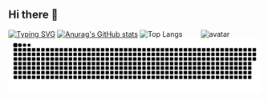 ## Hi there 👋

<img src="https://github.com/yoyocraft/yoyocraft/blob/master/assets/angry.gif" width="120" alt="avatar" align="right" />

[![Typing SVG](https://readme-typing-svg.herokuapp.com?font=Fira+Code&pause=1000&width=435&lines=Hi,+I'm+NuyoahCh;Welcome+to+my+GitHub!;nuyoahch.online)](https://git.io/typing-svg)
[![Anurag's GitHub stats](https://github-readme-stats.vercel.app/api?username=NuyoahCh)](https://github.com/anuraghazra/github-readme-stats)
![Top Langs](https://github-readme-stats.vercel.app/api/top-langs/?username=NuyoahCh&layout=compact&theme=tokyonight)
![github-snake](https://raw.githubusercontent.com/NuyoahCh/NuyoahCh/output/github-contribution-grid-snake.svg)

<!--
**NuyoahCh/NuyoahCh** is a ✨ _special_ ✨ repository because its `README.md` (this file) appears on your GitHub profile.

Here are some ideas to get you started:

- 🔭 I'm currently working on ...
- 🌱 I'm currently learning ...
- 👯 I'm looking to collaborate on ...
- 🤔 I'm looking for help with ...
- 💬 Ask me about ...
- 📫 How to reach me: ...
- 😄 Pronouns: ...
- ⚡ Fun fact: ...
-->

